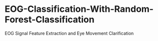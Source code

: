 # EOG-Classification-With-Random-Forest-Classification
EOG Signal Feature Extraction and Eye Movement Clarification

